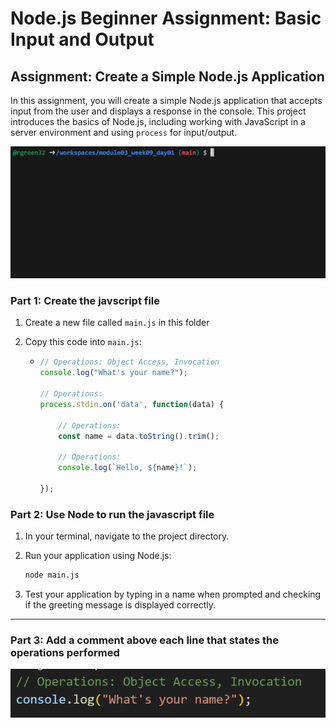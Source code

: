 # Node.js Beginner Assignment: Basic Input and Output

## Assignment: Create a Simple Node.js Application

In this assignment, you will create a simple Node.js application that accepts input from the user and displays a response in the console. This project introduces the basics of Node.js, including working with JavaScript in a server environment and using `process` for input/output.

![image](./Example/Part2.gif)
### Part 1: Create the javscript file

1. Create a new file called `main.js` in this folder

2. Copy this code into `main.js`:
   -  ```javascript
      // Operations: Object Access, Invocation
      console.log("What's your name?");

      // Operations:
      process.stdin.on('data', function(data) {

          // Operations:
          const name = data.toString().trim();
          
          // Operations:
          console.log(`Hello, ${name}!`);

      });
      ```


### Part 2: Use Node to run the javascript file

1. In your terminal, navigate to the project directory.
2. Run your application using Node.js:
    ```bash
    node main.js
    ```

3. Test your application by typing in a name when prompted and checking if the greeting message is displayed correctly.

---

### Part 3: Add a comment above each line that states the operations performed
![image](./Example/image.png)




